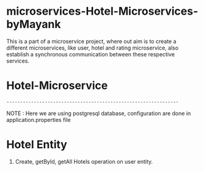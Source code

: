 # microservices-Hotel-Microservices-byMayank

This is a part of a microservice project, where out aim is to create a different microservices, like user, hotel
and rating microservice, also establish a synchronous communication between these respective services.

# Hotel-Microservice
    ---------------------------------------------------------------
NOTE : Here we are using postgresql database, configuration are done in application.properties file 

# Hotel Entity 
1. Create, getById, getAll Hotels operation on user entity.